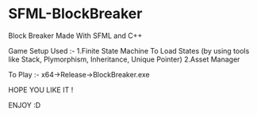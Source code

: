 # SFML-BlockBreaker
Block Breaker Made With SFML and C++

Game Setup Used :-
1.Finite State Machine To Load States (by using tools like Stack, Plymorphism, Inheritance, Unique Pointer)
2.Asset Manager

To Play :-
x64->Release->BlockBreaker.exe

HOPE YOU LIKE IT !

ENJOY :D
